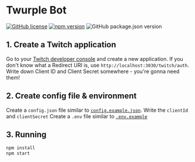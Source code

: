 # Twurple Bot

[![GitHub license](https://img.shields.io/badge/license-MIT-green.svg?label=License)](https://github.com/twurple/twurple/blob/main/LICENSE)
[![npm version](https://img.shields.io/npm/v/@twurple/auth.svg?style=flat&label=@twurple/auth)](https://www.npmjs.com/package/@twurple/auth)
![GitHub package.json version](https://img.shields.io/github/package-json/v/crashmax-dev/twurple-bot?label=Twurple%20Bot)

## 1. Create a Twitch application

Go to your [Twitch developer console](https://dev.twitch.tv/console/apps) and create a new application. If you don't know what a Redirect URI is, use `http://localhost:3030/twitch/auth`. Write down Client ID and Client Secret somewhere - you're gonna need them!

## 2. Create config file & environment

Create a `config.json` file similar to [`config.example.json`](config/config.example.json). Write the `clientId` and `clientSecret`
Create a `.env` file similar to [`.env.example`](.env.example)

## 3. Running

```bash
npm install
npm start
```